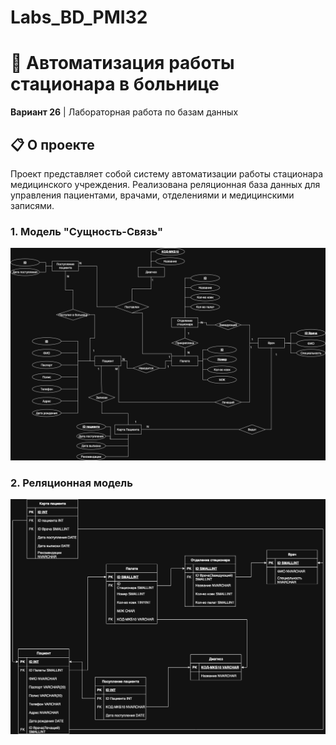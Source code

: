 # Labs_BD_PMI32
# 🏥 Автоматизация работы стационара в больнице

**Вариант 26** | Лабораторная работа по базам данных

## 📋 О проекте

Проект представляет собой систему автоматизации работы стационара медицинского учреждения. Реализована реляционная база данных для управления пациентами, врачами, отделениями и медицинскими записями.

### 1. Модель "Сущность-Связь"

![ER Diagram](Images/сущность-связь.jpg)

### 2. Реляционная модель

![Relational Model](Images/реляционная.jpg)
